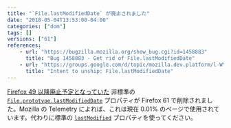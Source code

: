 ```yaml
---
title: "`File.lastModifiedDate` が廃止されました"
date: "2018-05-04T13:53:00-04:00"
categories: ["dom"]
tags: []
versions: ["61"]
references:
    - url: "https://bugzilla.mozilla.org/show_bug.cgi?id=1458883"
      title: "Bug 1458883 - Get rid of File.lastModifiedDate"
    - url: "https://groups.google.com/d/topic/mozilla.dev.platform/l-WY9qvfUNg/discussion"
      title: "Intent to unship: File.lastModifiedDate"
---
```

[Firefox 49 以降廃止予定となっていた](https://www.fxsitecompat.com/ja/docs/2016/file-lastmodifieddate-has-been-deprecated/) 非標準の [`File.prototype.lastModifiedDate`](https://developer.mozilla.org/docs/Web/API/File/lastModifiedDate) プロパティが Firefox 61 で削除されました。Mozilla の Telemetry によれば、これは現在 0.01% のページで使用されています。代わりに標準の [`lastModified`](https://developer.mozilla.org/docs/Web/API/File/lastModified) プロパティを使ってください。
